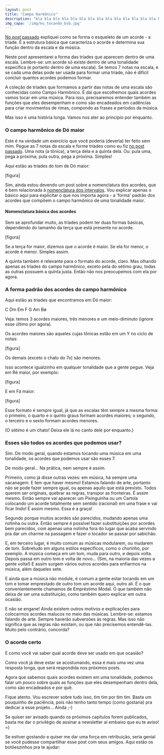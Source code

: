 ```yaml
---
layout: post
title: "Campo Harmônico"
description: "bla bla bla bla bla bla bla bla bla bla bla bla bla bla bla bla bla bla bla bla bla bla bla bla "
img_capa: '/img/eu_tocando_bsb.jpg'
---
```


[No post passado](/2014/05/11/formacao-de-acordes.html) expliquei como se forma o esqueleto de um acorde - a tríade. É a estrutura básica que caracteriza o acorde e determina sua função dentro da escala e da música.

Neste post apresentarei a forma das tríades que aparecem dentro de uma escala. Lembre-se: um acorde só existe dentro de uma tonalidade específica (e portanto dentro de uma escala). Se temos 7 notas na escala, e se cada uma delas pode ser usada para formar uma tríade, não é difícil concluir quantos acordes podemos formar.

A coleção de tríades que formamos a partir das notas de uma escala são conhecidas como Campo Harmônico. É daí que escolhemos quais acordes vamos tocar em uma música. Para isso, precisaremos entender também as funções que eles desempenham e como são encadeados em cadências para criar movimentos de rimas, compondo as frases e períodos da música.

Mas isso é uma história longa. Vamos nos ater ao princípio por enquanto.

### O campo harmônico de Dó maior

Este é na verdade um exercício que você poderia (deveria) ter feito sem mim. Pegue as 7 notas da escala e forme tríades como eu fiz [no post passado](/2014/05/11/formacao-de-acordes.html). Uma nota (a tônica), a terça dela e a quinta dela. Ou: pula uma, pega a próxima; pula outra, pega a próxima. Simples!

Aqui estão as tríades do tom de Dó maior:

[figura]

Sim, ainda estou devendo um post sobre a nomenclatura dos acordes, que é bem relacionada à [nomenclatura dos intervalos](/2013/05/16/Intervalos.html). Vou explicar apenas o básico aqui para explicitar o que nos importa agora - a 'forma' padrão dos acordes que compõem o campo harmônico de uma tonalidade maior.

#### Nomenclatura básica dos acordes

Sem se aprofundar muito, as tríades podem ter duas formas básicas, dependendo do tamanho da terça que está presente no acorde.

[figura]

Se a terça for maior, dizemos que o acorde é maior. Se ela for menor, o acorde é menor. Simples assim.

A quinta também é relevante para o formato do acorde, claro. Mas olhando apenas as tríades do campo harmônico, exceto pela do sétimo grau, todas as outras possuem a quinta justa. Então não nos preocupemos com ela por agora.


### A forma padrão dos acordes do campo harmônico

Aqui estão as tríades que encontramos em Dó maior:

C Dm Em F G Am Bø

Veja: temos 3 acordes maiores, três menores e um meio-diminuto (ignore esse último por agora).

Os acordes maiores são aqueles cujas tônicas estão em um Y no ciclo de notas:

[figura]

Os demais (exceto o chato do 7o) são menores.

Isso acontece igualzinho em qualquer tonalidade que a gente pegue. Veja em Ré maior, por exemplo:

[figura]

E em Fá maior:

[figura]

Esse formato é sempre igual, já que as escalas têm sempre a mesma forma: o primeiro, o quarto e o quinto graus formam acordes maiores; o segundo, o terceiro e o sexto formam acordes menores.

(O sétimo é um chato! Deixa ele lá no canto dele por enquanto.)

### Esses são todos os acordes que podemos usar?

Sim. De modo geral, quando estamos tocando uma música em uma tonalidade, os acordes que podemos usar são esses 7. 

De modo geral... Na prática, nem sempre é assim.

Primeiro, como já disse outras vezes: em música, há sempre uma sacanagem. E tem que haver mesmo! Estamos falando de arte, portanto não se pode fazer sempre igual, ou apenas aquilo que está previsto. Todos querem ser originais, quebrar as regras, transpor as fronteiras. É assim mesmo. Então sempre vai aparecer um Pixinguinha ou um Cartola colocando um acorde totalmente sem sentido (racional) em uma frase e vai ficar lindo! É assim mesmo. Essa é a graça!

Segundo porque muitos acordes são parecidos, mudando apenas uma notinha ou outra. Então sempre é possível fazer substituições por acordes bem parecidos, com apenas uma notinha fora do lugar que acaba servindo pra dar um charme na passagem e fazer o tocador se passar por sabichão.

E, em terceiro lugar, é muito comum as músicas modularem, ou mudarem de tom. Sobretudo em alguns estilos específicos, como o chorinho, por exemplo. A música começa em um tom, muda para outro, e depois volta. Depois passa em outro tom e volta de novo... (Sim, na maioria das vezes a gente volta!) E assim surgem vários outros acordes para enfiarmos na música, além daqueles sete.

E ainda que a música não module, é comum a gente estar tocando em um tom e tomar emprestado de outro tom um acorde aqui, outro ali. É o que convenientemente chamamos de Empréstimo Modal. O que também não deixa de ser uma substituição, como também quero explicar em outra ocasião.

E não se engane! Ainda existem outros motivos e explicações para colocarmos acordes malucos no meio das músicas. Lembre-se: estamos falando de arte. Sempre haverão subversões às regras. Mas isso não significa que as regras não existam, ou que não precisemos entendê-las. Muito pelo contrário, concorda?

### O acorde certo

E como você vai saber qual acorde deve ser usado em que ocasião? 

Como você já deve estar se acostumando, essa é mais uma vez uma resposta longa, que será respondida nos próximos posts.

Agora que sabemos quais acordes existem em uma tonalidade, podemos falar um pouco sobre quais as funções que eles desempenham dentro dela, como são encadeados e por quê.

Fique atento. Vou escrever sobre tudo isso, tim tim por tim tim. Basta um pouquinho de paciência, pois não tenho tanto tempo (como gostaria) pra dedicar a esse projeto... Ainda ;-)

Se quiser ser avisado quando os próximos capítulos forem publicados, basta me dar o privilégio de assinar a newsletter aí embaixo que eu te aviso! =)

Se estiver gostando e quiser me dar uma força em retribuição, seria genial se você pudesse compartilhar esse post com seus amigos. Aqui estão os botõeszinhos pra te ajudar:





